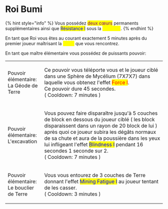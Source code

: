 # Roi Bumi

{% hint style="info" %}
Vous possédez <mark style="color:purple;">deux cœurs</mark> permanents supplémentaires ainsi que <mark style="color:blue;">Résistance I</mark> sous la <mark style="color:yellow;">**Moisson**</mark>.
{% endhint %}

En tant que Roi vous êtes au courant exactement 5 minutes après du premier joueur maîtrisant la <mark style="color:yellow;">**Terre**</mark> que vous rencontrez.

En tant que maître élémentaire vous possédez de puissants pouvoir:

|                                                     |                                                                                                                                                                                                                                                                                                                                                                                              |
| --------------------------------------------------- | -------------------------------------------------------------------------------------------------------------------------------------------------------------------------------------------------------------------------------------------------------------------------------------------------------------------------------------------------------------------------------------------- |
| <p>Pouvoir élémentaire:<br>La Géode de Terre</p>    | <p>Ce pouvoir vous téléporte vous et le joueur ciblé dans une Sphère de Mycélium (7X7X7) dans laquelle vous obtenez l'effet <mark style="color:red;">Force I</mark>.<br>Ce pouvoir dure 45 secondes.<br>( Cooldown: 7 minutes )</p>                                                                                                                                                          |
| <p>Pouvoir élémentaire:<br>L'excavation</p>         | <p>Vous pouvez faire disparaître jusqu'à 5 couches de block en dessous du joueur ciblé ( les block disparaissent dans un rayon de 20 block de lui ) après quoi ce joueur subira les dégâts normaux de sa chute et aura de la poussière dans les yeux lui infligeant l'effet <mark style="color:blue;">Blindness I</mark> pendant 16 secondes 1 seconde sur 2.<br>( Cooldown: 7 minutes )</p> |
| <p>Pouvoir élémentaire:<br>Le bouclier de Terre</p> | <p>Vous vous entourez de 3 couches de Terre donnant l'effet <mark style="color:blue;">Mining Fatigue I</mark> au joueur tentant de les casser.<br>( Cooldown: 3 minutes )</p>                                                                                                                                                                                                                |

<figure><img src="https://comicvine.gamespot.com/a/uploads/scale_small/1/10390/336297-85020-king-bumi.jpg" alt=""><figcaption></figcaption></figure>
